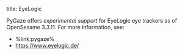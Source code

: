 title: EyeLogic

PyGaze offers *experimental support* for EyeLogic eye trackers as of OpenSesame 3.3.11. For more information, see:

- %link:pygaze%
- <https://www.eyelogic.de/>
